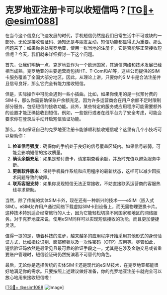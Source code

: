 # 克罗地亚注册卡可以收短信吗？[[TG💪+ @esim1088](https://t.me/s/esim1088)]

在当今这个信息化飞速发展的时代，手机短信仍然是我们日常生活中不可或缺的一部分。无论是接收验证码、通知还是与朋友互动，短信功能都显得尤为重要。那么问题来了：如果你身处克罗地亚，使用一张当地的注册卡，它是否能够正常接收短信呢？今天，我们就来详细探讨一下这个问题。

首先，让我们明确一点，克罗地亚作为一个欧洲国家，其通信网络和技术发展已经相当成熟。克罗地亚的主要运营商包括HT、T-Com和A1等，这些公司提供的SIM卡服务覆盖了全国大部分地区。因此，从理论上讲，只要你的SIM卡是合法注册并且信号良好，那么它完全有能力接收短信。

但是，实际操作中可能会遇到一些小插曲。比如，如果你使用的是一张预付费的SIM卡，那么你需要确保账户余额充足。因为许多运营商会在用户余额不足时限制部分服务，包括短信的接收功能。此外，某些特定的服务或应用程序可能需要额外的设置才能正确接收到短信。例如，一些银行或者在线平台为了安全考虑，可能会要求你在登录后手动开启短信验证功能。

那么，如何保证自己的克罗地亚注册卡能够顺利接收短信呢？这里有几个小技巧可以帮助你：

1. **检查信号强度**：确保你的手机处于良好的信号覆盖区域内。如果信号较弱，可能会影响短信的接收质量。
2. **确认余额充足**：如果是预付费卡，请定期查看余额，并及时充值以避免服务中断。
3. **更新软件版本**：保持手机操作系统和应用程序的最新状态，这样可以减少因技术问题导致的故障。
4. **联系客服支持**：如果你发现短信无法正常接收，不妨直接联系运营商的客服热线寻求帮助。

当然，除了传统的实体SIM卡外，现在还有一种新兴的技术——eSIM（嵌入式SIM）。eSIM允许用户通过网络下载虚拟SIM卡到设备上，而无需物理更换卡片。这种技术特别适合经常旅行的人士，因为它能轻松切换不同国家和地区的网络服务。对于克罗地亚来说，使用eSIM同样可以实现短信接收的功能，而且更加便捷灵活。

值得一提的是，随着科技的进步，越来越多的应用程序开始采用其他形式的身份验证方式，比如指纹识别、面部解锁以及一次性密码（OTP）应用等。尽管如此，短信验证码依然是最常见且最可靠的验证手段之一。尤其是在涉及金融交易或者重要账户管理时，短信验证码仍然扮演着不可替代的角色。

最后，无论你是选择传统的实体SIM卡还是现代的eSIM技术，在克罗地亚都能很好地满足你的需求。只要按照上述建议做好准备，你的克罗地亚注册卡就完全可以放心地用来接收短信啦！

[[TG💪+ @esim1088](https://t.me/s/esim1088) ![Image](https://i.postimg.cc/4NQfJmqS/Snipaste-2025-05-13-00-14-12.png)]